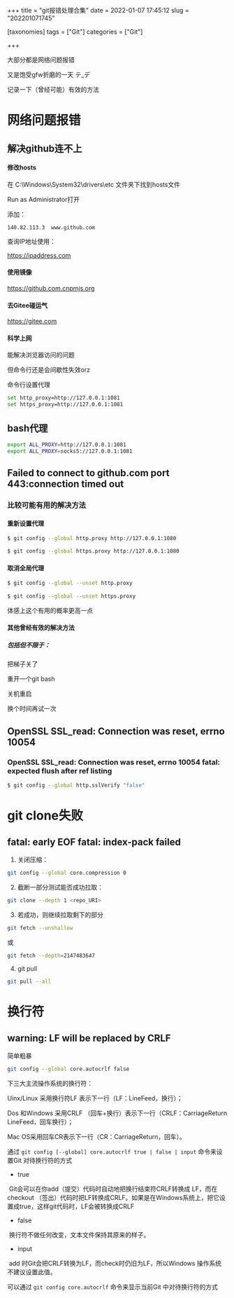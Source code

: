 +++
title = "git报错处理合集"
date = 2022-01-07 17:45:12
slug = "202201071745"

[taxonomies]
tags = ["Git"]
categories = ["Git"]

+++

<!-- more -->

大部分都是网络问题报错

又是饱受gfw折磨的一天 テ_デ

记录一下（曾经可能）有效的方法



# 网络问题报错

## 解决github连不上

#### 修改hosts

在 C:\Windows\System32\drivers\etc 文件夹下找到hosts文件

Run  as Administrator打开

添加：

```
140.82.113.3  www.github.com
```

查询IP地址使用：

<https://ipaddress.com>



#### 使用镜像

<https://github.com.cnpmjs.org>



#### 去Gitee碰运气

<https://gitee.com>



#### 科学上网

能解决浏览器访问的问题

但命令行还是会间歇性失效orz

命令行设置代理

```bash
set http_proxy=http://127.0.0.1:1081
set https_proxy=http://127.0.0.1:1081
```



## bash代理

```bash
export ALL_PROXY=http://127.0.0.1:1081
export ALL_PROXY=socks5://127.0.0.1:1081
```



## Failed to connect to github.com port 443:connection timed out

### 比较可能有用的解决方法

#### 重新设置代理

```bash
$ git config --global http.proxy http://127.0.0.1:1080

$ git config --global https.proxy http://127.0.0.1:1080
```



#### 取消全局代理

```bash
$ git config --global --unset http.proxy
 
$ git config --global --unset https.proxy
```

体感上这个有用的概率更高一点



#### 其他曾经有效的解决方法

##### 包括但不限于：

把梯子关了

重开一个git bash

关机重启

换个时间再试一次



## OpenSSL SSL_read: Connection was reset, errno 10054

### OpenSSL SSL_read: Connection was reset, errno 10054 fatal: expected flush after ref listing

```bash
$ git config --global http.sslVerify "false"
```



# git clone失败

## fatal: early EOF fatal: index-pack failed

1. 关闭压缩：

```bash
git config --global core.compression 0
```

2. 截断一部分测试能否成功拉取：

```bash
git clone --depth 1 <repo_URI>
```

3. 若成功，则继续拉取剩下的部分

```bash
git fetch --unshallow
```

或

```bash
git fetch --depth=2147483647
```

4. git pull

```bash
git pull --all
```

# 换行符

## warning: LF will be replaced by CRLF

简单粗暴

```bash
git config --global core.autocrlf false
```

下三大主流操作系统的换行符：

Uinx/Linux 采用换行符LF 表示下一行（LF：LineFeed，换行）；

Dos 和Windows 采用CRLF （回车+换行）表示下一行（CRLF：CarriageReturn LineFeed，回车换行）；

Mac OS采用回车CR表示下一行（CR：CarriageReturn，回车）。

通过 `git config [--global] core.autocrlf true | false | input` 命令来设置Git 对待换行符的方式

- true


​		Git会可以在你add（提交）代码时自动地把换行结束符CRLF转换成 LF，而在checkout （签出）代码时把LF转换成CRLF。如果是在Windows系统上，把它设置成true，这样git代码时，LF会被转换成CRLF

- false


​		换行符不做任何改变，文本文件保持其原来的样子。

- input


​		add 时Git会把CRLF转换为LF，而check时仍旧为LF，所以Windows 操作系统不建议设置此值。

可以通过 `git config core.autocrlf` 命令来显示当前Git 中对待换行符的方式
